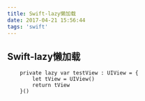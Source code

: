 ```yaml
---
title: Swift-lazy懒加载
date: 2017-04-21 15:56:44
tags: 'swift'
---
```


Swift-lazy懒加载
---
```// 懒加载属性
    private lazy var testView : UIView = {
    	let tView = UIView()
    	return tView
    }()
```

